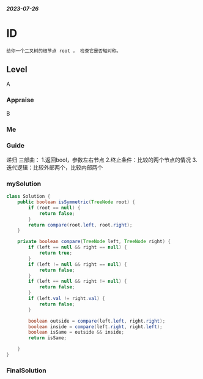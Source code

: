 ##### 2023-07-26
# ID
```
给你一个二叉树的根节点 root ， 检查它是否轴对称。
```
## Level
A
### Appraise
B
### Me



### Guide
递归
三部曲：
1.返回bool，参数左右节点
2.终止条件：比较的两个节点的情况
3.迭代逻辑：比较外部两个，比较内部两个
### mySolution
```java
class Solution {
    public boolean isSymmetric(TreeNode root) {
        if (root == null) {
            return false;
        }
        return compare(root.left, root.right);
    }

    private boolean compare(TreeNode left, TreeNode right) {
        if (left == null && right == null) {
            return true;
        }
        if (left != null && right == null) {
            return false;
        }
        if (left == null && right != null) {
            return false;
        }
        if (left.val != right.val) {
            return false;
        }

        boolean outside = compare(left.left, right.right);
        boolean inside = compare(left.right, right.left);
        boolean isSame = outside && inside;
        return isSame;

    }
}
```
### FinalSolution
```java

```
